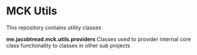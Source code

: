 # MCK Utils

This repository contains utility classes

**me.jacobtread.mck.utils.providers**
Classes used to provider internal core class functionality to classes in 
other sub projects